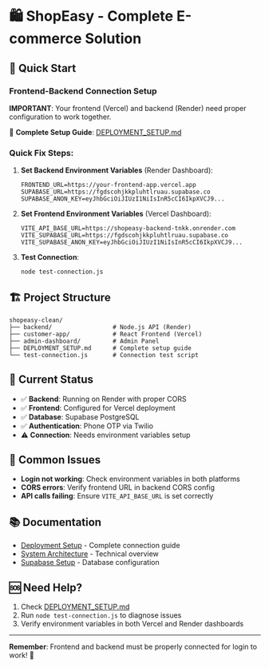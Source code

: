 # 🛍️ ShopEasy - Complete E-commerce Solution

## 🚀 Quick Start

### Frontend-Backend Connection Setup

**IMPORTANT**: Your frontend (Vercel) and backend (Render) need proper configuration to work together.

📖 **Complete Setup Guide**: [DEPLOYMENT_SETUP.md](./DEPLOYMENT_SETUP.md)

### Quick Fix Steps:

1. **Set Backend Environment Variables** (Render Dashboard):
   ```env
   FRONTEND_URL=https://your-frontend-app.vercel.app
   SUPABASE_URL=https://fgdscohjkkpluhtlruau.supabase.co
   SUPABASE_ANON_KEY=eyJhbGciOiJIUzI1NiIsInR5cCI6IkpXVCJ9...
   ```

2. **Set Frontend Environment Variables** (Vercel Dashboard):
   ```env
   VITE_API_BASE_URL=https://shopeasy-backend-tnkk.onrender.com
   VITE_SUPABASE_URL=https://fgdscohjkkpluhtlruau.supabase.co
   VITE_SUPABASE_ANON_KEY=eyJhbGciOiJIUzI1NiIsInR5cCI6IkpXVCJ9...
   ```

3. **Test Connection**:
   ```bash
   node test-connection.js
   ```

## 🏗️ Project Structure

```
shopeasy-clean/
├── backend/                 # Node.js API (Render)
├── customer-app/            # React Frontend (Vercel)
├── admin-dashboard/         # Admin Panel
├── DEPLOYMENT_SETUP.md      # Complete setup guide
└── test-connection.js       # Connection test script
```

## 🔧 Current Status

- ✅ **Backend**: Running on Render with proper CORS
- ✅ **Frontend**: Configured for Vercel deployment
- ✅ **Database**: Supabase PostgreSQL
- ✅ **Authentication**: Phone OTP via Twilio
- ⚠️ **Connection**: Needs environment variables setup

## 🚨 Common Issues

- **Login not working**: Check environment variables in both platforms
- **CORS errors**: Verify frontend URL in backend CORS config
- **API calls failing**: Ensure `VITE_API_BASE_URL` is set correctly

## 📚 Documentation

- [Deployment Setup](./DEPLOYMENT_SETUP.md) - Complete connection guide
- [System Architecture](./SYSTEM_ARCHITECTURE.md) - Technical overview
- [Supabase Setup](./SUPABASE_SETUP.md) - Database configuration

## 🆘 Need Help?

1. Check [DEPLOYMENT_SETUP.md](./DEPLOYMENT_SETUP.md)
2. Run `node test-connection.js` to diagnose issues
3. Verify environment variables in both Vercel and Render dashboards

---

**Remember**: Frontend and backend must be properly connected for login to work! 🔗
